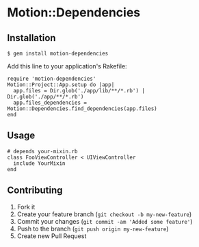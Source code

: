 # Motion::Dependencies



## Installation

    $ gem install motion-dependencies

Add this line to your application's Rakefile:

    require 'motion-dependencies'
    Motion::Project::App.setup do |app|
      app.files = Dir.glob('./app/lib/**/*.rb') | Dir.glob('./app/**/*.rb') 
      app.files_dependencies = Motion::Dependencies.find_dependencies(app.files)
    end


## Usage
    
    # depends your-mixin.rb
    class FooViewController < UIViewController
      include YourMixin
    end

## Contributing

1. Fork it
2. Create your feature branch (`git checkout -b my-new-feature`)
3. Commit your changes (`git commit -am 'Added some feature'`)
4. Push to the branch (`git push origin my-new-feature`)
5. Create new Pull Request
